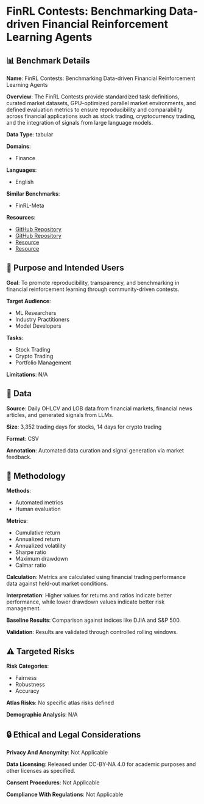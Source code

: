 # FinRL Contests: Benchmarking Data-driven Financial Reinforcement Learning Agents

## 📊 Benchmark Details

**Name**: FinRL Contests: Benchmarking Data-driven Financial Reinforcement Learning Agents

**Overview**: The FinRL Contests provide standardized task definitions, curated market datasets, GPU-optimized parallel market environments, and defined evaluation metrics to ensure reproducibility and comparability across financial applications such as stock trading, cryptocurrency trading, and the integration of signals from large language models.

**Data Type**: tabular

**Domains**:
- Finance

**Languages**:
- English

**Similar Benchmarks**:
- FinRL-Meta

**Resources**:
- [GitHub Repository](https://github.com/Open-Finance-Lab/FinRL_Contest_2023/tree/main/Task_1)
- [GitHub Repository](https://github.com/AI4Finance-Foundation/FinRL-Meta)
- [Resource](https://huggingface.co/datasets/SecureFinAI-Lab/FinRL_BTC_news_signals)
- [Resource](https://huggingface.co/datasets/edaschau/bitcoin_news)

## 🎯 Purpose and Intended Users

**Goal**: To promote reproducibility, transparency, and benchmarking in financial reinforcement learning through community-driven contests.

**Target Audience**:
- ML Researchers
- Industry Practitioners
- Model Developers

**Tasks**:
- Stock Trading
- Crypto Trading
- Portfolio Management

**Limitations**: N/A

## 💾 Data

**Source**: Daily OHLCV and LOB data from financial markets, financial news articles, and generated signals from LLMs.

**Size**: 3,352 trading days for stocks, 14 days for crypto trading

**Format**: CSV

**Annotation**: Automated data curation and signal generation via market feedback.

## 🔬 Methodology

**Methods**:
- Automated metrics
- Human evaluation

**Metrics**:
- Cumulative return
- Annualized return
- Annualized volatility
- Sharpe ratio
- Maximum drawdown
- Calmar ratio

**Calculation**: Metrics are calculated using financial trading performance data against held-out market conditions.

**Interpretation**: Higher values for returns and ratios indicate better performance, while lower drawdown values indicate better risk management.

**Baseline Results**: Comparison against indices like DJIA and S&P 500.

**Validation**: Results are validated through controlled rolling windows.

## ⚠️ Targeted Risks

**Risk Categories**:
- Fairness
- Robustness
- Accuracy

**Atlas Risks**:
No specific atlas risks defined

**Demographic Analysis**: N/A

## 🔒 Ethical and Legal Considerations

**Privacy And Anonymity**: Not Applicable

**Data Licensing**: Released under CC-BY-NA 4.0 for academic purposes and other licenses as specified.

**Consent Procedures**: Not Applicable

**Compliance With Regulations**: Not Applicable
